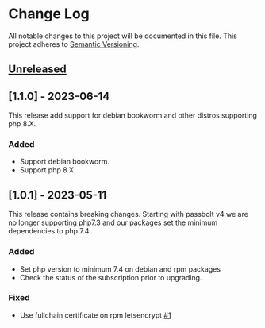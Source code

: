 # Change Log

All notable changes to this project will be documented in this file.
This project adheres to [Semantic Versioning](http://semver.org/).

## [Unreleased](https://github.com/passbolt/passbolt-packaging/compare/1.1.0...HEAD)

## [1.1.0] - 2023-06-14

This release add support for debian bookworm and other distros
supporting php 8.X.

### Added

- Support debian bookworm.
- Support php 8.X.

## [1.0.1] - 2023-05-11

This release contains breaking changes. Starting with passbolt v4
we are no longer supporting php7.3 and our packages set the minimum dependencies
to php 7.4

### Added

- Set php version to minimum 7.4 on debian and rpm packages
- Check the status of the subscription prior to upgrading.

### Fixed

- Use fullchain certificate on rpm letsencrypt [#1](https://github.com/passbolt/passbolt_packaging/pull/1)
